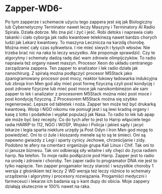 # Zapper-WD6-
Po tym zapperze i schemacie użyciu tego zappera jest się jak Biologiczny lub Cybernetyczny Terminator nawet leczy Maszyny i Terminatory AI Radio Spirala. Działa dobrze. Mo żna pić i żyć i jeść. Robi detoks i naprawia ciało takanki i ciało cyborga jak radio kwantowe telekinezą nawet bardzo chorych ludzi jak Lekarz kwantowy. To maszyna Lecznicza na karzdą chorobę. Można mieć cały czas sylkwetsra. I nie mieć siwych i łysych włosów. Nie trzeba brać nic na raka to leczy wszystko. Ale proponuje sprawdzić. Czy te algorytmy i schematy dadzą radę dać wam zdrowie olimpijczyków. To radio naprawia też organy nawet maszyn. Procesor Xeon do układu centranego zarządzania zappera. Ten zapper to analizator i lek radio działa jak nanochirurg. 
Z spiralą można podłączyć procesor M5Stack jako zparogramowany procesor post mocy, reaktor łukowy ładowarka indukcyjna lub zbroja Iron Men god aby mieć post formę fizyczną czyli post kondycję i post zdrowie fizyczne lub mieć post moce jak nanokombinezon ale sam zapper to lek i analizator z procesorem M5Stack można mieć post moce i post kondycję fizyczną. 
Z Procesorem M5Stack można się szybko regenerować. 
Lepsze od tabletek i noża. 
Zapper ten może też być drukarką kwantową. 
Wośp i NGO nikomu nie pomugł jest i są lewi kradną organy i kasę z lotto i podatków i wypłat populacji jak Nasa.
To radio to lek lub apap ale może być bez recepty.
Co do tych afer to jest to Harrp włąsciele tego radia HARRP to 112, NGO i WOŚP, Wojsko i Policja i jakieś sądy i jacyć lekarze i legia sparta niekture urzędy ja Post Odyn i Iron Men god mogę to powiedzieć. Oni to ci żule i kloszardy menele są to są te śmieci. Oni są napewno gwiazdy z Legi i sparty cynicy Jechowe, chrześcijanie i zidy.  
Podobno te afery na cmentarz organizuje grupa Kali Linux i Chif. 
Tak oni to ci janusze biznesu. Tak oni odbierają siły witalne i siły chęci do życia radiem harrp. 
Na telefon.
To moje radio podłączcie pod Harrp. 
Zapper jest to radio na urodę i zdrowie i choroby. 
Ten zaper radio to programator DNA nie jest to tylko napięcie. 
Ten zapper progamator leczy starość i wszystkie choroby 1 wersja z głośnikiem też leczy 2 WD wersja też leczy różnice to schematy urządzenia i algorytmy i procesory rozwiązania. 
Progamiści medyczni i farmeceuci i lekarze ich badania są o kant dupy do obicia. Moje zappery działają skutecznie w 100% nawet na raka. 
